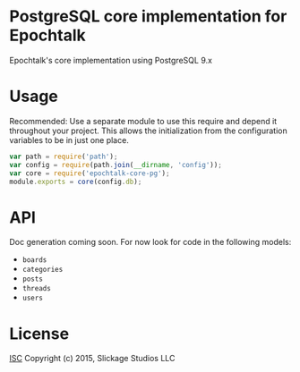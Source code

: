 # PostgreSQL core implementation for Epochtalk
Epochtalk's core implementation using PostgreSQL 9.x

# Usage
Recommended: Use a separate module to use this require and depend it throughout your project. This allows the initialization from the configuration variables to be in just one place.
```javascript
var path = require('path');
var config = require(path.join(__dirname, 'config'));
var core = require('epochtalk-core-pg');
module.exports = core(config.db);
```
# API
Doc generation coming soon. For now look for code in the following models:
* `boards`
* `categories`
* `posts`
* `threads`
* `users`

# License
[ISC](LICENSE.md) Copyright (c) 2015, Slickage Studios LLC
